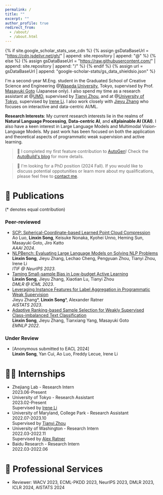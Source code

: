 ```yaml
---
permalink: /
title: ""
excerpt: ""
author_profile: true
redirect_from: 
  - /about/
  - /about.html
---
```


{% if site.google_scholar_stats_use_cdn %}
{% assign gsDataBaseUrl = "https://cdn.jsdelivr.net/gh/" | append: site.repository | append: "@" %}
{% else %}
{% assign gsDataBaseUrl = "https://raw.githubusercontent.com/" | append: site.repository | append: "/" %}
{% endif %}
{% assign url = gsDataBaseUrl | append: "google-scholar-stats/gs_data_shieldsio.json" %}

<span class='anchor' id='about-me'></span>

I'm a second-year M.Eng. student in the Graduated School of Creative Science and Engineering @[Waseda University](https://www.waseda.jp/top/en/), Tokyo, supervised by Prof. [Masayuki Goto](http://www.it.mgmt.waseda.ac.jp/) (Japanese only). I also spend my time as a research assistant at @[UMD](https://www.umd.edu/), supervised by [Tianyi Zhou](https://tianyizhou.github.io/), and at @[University of Tokyo](https://www.u-tokyo.ac.jp/en/), supervised by [Irene Li](https://ireneli.eu/). I also work closely with [Jieyu Zhang](https://jieyuz2.github.io/) who focuses on interactive and data-centric AI/ML.

**Research Interests**: My current research interests lie in the realms of **Natural Language Processing**, **Data-centric AI**, and **eXplainable AI (XAI)**. I also have a keen interest in Large Language Models and Multimodal Vision-Language Models. My past work has been focused on both the application and theoretical aspects of programmatic weak supervision and active learning.

> 📢 I completed my first feature contribution to [AutoGen](https://github.com/microsoft/autogen)! Check the [AutoBuild's blog](https://microsoft.github.io/autogen/blog/2023/11/26/Agent-AutoBuild/) for more details.

> 📢 I'm looking for a PhD position (2024 Fall). If you would like to discuss potential oppotunities or learn more about my qualifications, please feel free to [contact me](mailto:rm.social.song1@gmail.com).

# 📝 Publications

(\* denotes equal contribution)

### Peer-reviewed

- [SCP: Spherical-Coordinate-based Learned Point Cloud Compression](https://arxiv.org/abs/2308.12535)
  <br>Ao Luo, **Linxin Song**, Keisuke Nonaka, Kyohei Unno, Heming Sun, Masayuki Goto, Jiro Katto
  <br>*AAAI 2024*.
- [NLPBench: Evaluating Large Language Models on Solving NLP Problems](https://arxiv.org/abs/2309.15630)
  <br>**Linxin Song**, Jieyu Zhang, Lechao Cheng, Pengyuan Zhou, Tianyi Zhou, Irene Li
  <br>*ITIF @ NeurIPS 2023*.
- [Taming Small-sample Bias in Low-budget Active Learning](https://arxiv.org/abs/2306.11056)
  <br>**Linxin Song**, Jieyu Zhang, Xiaotian Lu, Tianyi Zhou
  <br>*DMLR @ ICML 2023*.
- [Leveraging Instance Features for Label Aggregation in Programmatic Weak Supervision](https://proceedings.mlr.press/v206/zhang23a.html)
  <br>Jieyu Zhang\*, **Linxin Song**\*, Alexander Ratner
  <br>*AISTATS 2023*.
- [Adaptive Ranking-based Sample Selection for Weakly Supervised Class-imbalanced Text Classification](https://aclanthology.org/2022.findings-emnlp.119/)
  <br>**Linxin Song**, Jieyu Zhang, Tianxiang Yang, Masayuki Goto
  <br>*EMNLP 2022*.

### Under Review

- [Anonymous submitted to EACL 2024]
  <br>**Linxin Song**, Yan Cui, Ao Luo, Freddy Lecue, Irene Li

# 👨‍💻 Internships

- Zhejiang Lab - Research Intern
  <br>2023.06-Present
- University of Tokyo - Research Assistant
  <br>2023.02-Present
  <br>Supervised by [Irene Li](https://ireneli.eu/)
- University of Maryland, College Park - Research Assistant
  <br>2022.07-2023.10
  <br>Supervised by [Tianyi Zhou](https://tianyizhou.github.io/)
- University of Washington - Research Intern
  <br>2022.03-2022.11
  <br>Supervised by [Alex Ratner](https://ajratner.github.io/)
- Baidu Research - Research Intern
  <br>2022.03-2022.06

# 🏅 Professional Services

- Reviewer: WACV 2023, ECML-PKDD 2023, NeurIPS 2023, DMLR 2023, ICLR 2024, AISTATS 2024
